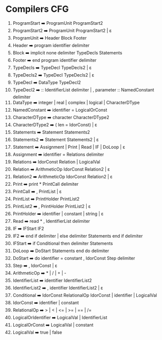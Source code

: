 # Compilers CFG

1. ProgramStart ➡️ ProgramUnit ProgramStart2 
2. ProgramStart2 ➡️ ProgramUnit ProgramStart2 | ɛ
3. ProgramUnit ➡️ Header Block Footer
4. Header ➡️ program identifier delimiter
5. Block ➡️ implicit none delimiter TypeDecls Statements
6. Footer ➡️ end program identifier delimiter
7. TypeDecls ➡️ TypeDecl TypeDecls2 | ɛ 
8. TypeDecls2 ➡️ TypeDecl TypeDecls2 | ɛ
9. TypeDecl ➡️ DataType TypeDecl2
10. TypeDecl2 ➡️ :: IdentifierList delimiter | , parameter :: NamedConstant delimiter
11. DataType ➡️ integer | real | complex | logical | CharacterDType
12. NamedConstant ➡️ identifier = LogicalOrConst
13. CharacterDType ➡️ character CharacterDType2
14. CharacterDType2 ➡️ ( len = IdorConst) | ɛ
15. Statements ➡️ Statement Statements2 
16. Statements2 ➡️ Statement Statements2 | ɛ
17. Statement ➡️ Assignment | Print | Read | IF | DoLoop | ɛ 
18. Assignment ➡️ identifier = Relations delimiter
19. Relations ➡️ IdorConst Relation | LogicalVal
20. Relation ➡️ ArithmeticOp IdorConst Relation2 | ɛ
21. Relation2 ➡️ ArithmeticOp IdorConst Relation2 | ɛ
22. Print ➡️ print *  PrintCall delimiter
23. PrintCall ➡️ , PrintList | ɛ
24. PrintList ➡️ PrintHolder PrintList2 
25. PrintList2 ➡️ , PrintHolder PrintList2 | ɛ
26. PrintHolder ➡️ identifier | constant | string | ɛ
27. Read ➡️ read * , IdentifierList delimiter
28. IF ➡️ IFStart IF2
29. IF2 ➡️ end if delimiter | else delimiter Statements end if delimiter
30. IFStart ➡️ if Conditional then delimiter Statements
31. DoLoop ➡️ DoStart Statements end do delimiter
32. DoStart ➡️ do identifier = constant , IdorConst  Step delimiter
33. Step ➡️ , IdorConst  | ɛ
34. ArithmeticOp ➡️ * | / | + | -
35. IdentifierList ➡️ identifier IdentifierList2 
36. IdentifierList2 ➡️ , identifier IdentifierList2 | ɛ
37. Conditional ➡️ IdorConst RelationalOp IdorConst | identifier | LogicalVal
38. IdorConst ➡️ identifier | constant
39. RelationalOp ➡️ > | < | <= | >= | == | /= 
40. LogicalOrIdentifier ➡️ LogicalVal | IdentifierList
41. LogicalOrConst ➡️ LogicalVal | constant
42. LogicalVal ➡️ true | false